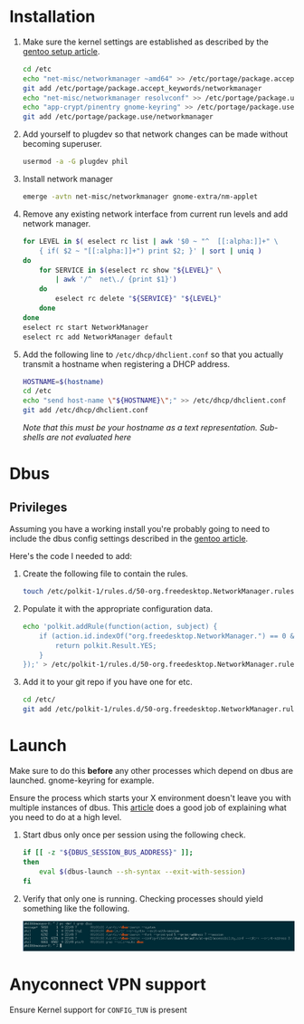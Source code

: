 # Installation

1. Make sure the kernel settings are established as described by the [gentoo setup article](https://wiki.gentoo.org/wiki/NetworkManager#Kernel).

    ```bash
    cd /etc
    echo "net-misc/networkmanager ~amd64" >> /etc/portage/package.accept_keywords/networkmanager
    git add /etc/portage/package.accept_keywords/networkmanager
    echo "net-misc/networkmanager resolvconf" >> /etc/portage/package.use/networkmanager
    echo "app-crypt/pinentry gnome-keyring" >> /etc/portage/package.use/networkmanager
    git add /etc/portage/package.use/networkmanager
    ```

2. Add yourself to plugdev so that network changes can be made without becoming superuser.

    ```bash
    usermod -a -G plugdev phil
    ```

3. Install network manager 

    ```bash
    emerge -avtn net-misc/networkmanager gnome-extra/nm-applet
    ```

4. Remove any existing network interface from current run levels and add network manager.

    ```bash
    for LEVEL in $( eselect rc list | awk '$0 ~ "^  [[:alpha:]]+" \
        { if( $2 ~ "[[:alpha:]]+") print $2; }' | sort | uniq )
    do
        for SERVICE in $(eselect rc show "${LEVEL}" \
            | awk '/^  net\./ {print $1}')
        do
            eselect rc delete "${SERVICE}" "${LEVEL}"
        done
    done
    eselect rc start NetworkManager
    eselect rc add NetworkManager default
    ```

5. Add the following line to `/etc/dhcp/dhclient.conf` so that you actually 
transmit a hostname when registering a DHCP address. 

    ```bash
    HOSTNAME=$(hostname)
    cd /etc
    echo "send host-name \"${HOSTNAME}\";" >> /etc/dhcp/dhclient.conf
    git add /etc/dhcp/dhclient.conf
    ```
    *Note that this must be your hostname as a text representation. Sub-shells are not evaluated here*

# Dbus

## Privileges 

Assuming you have a working install you're probably going to need to include the dbus config settings described in the [gentoo article](https://wiki.gentoo.org/wiki/NetworkManager#Fixing_nm-applet_insufficient_privileges). 

Here's the code I needed to add:

1. Create the following file to contain the rules.

    ```bash
    touch /etc/polkit-1/rules.d/50-org.freedesktop.NetworkManager.rules
    ```
2. Populate it with the appropriate configuration data.
    
    ```bash
    echo 'polkit.addRule(function(action, subject) {
        if (action.id.indexOf("org.freedesktop.NetworkManager.") == 0 && subject.isInGroup("plugdev")) {
            return polkit.Result.YES;
        }
    });' > /etc/polkit-1/rules.d/50-org.freedesktop.NetworkManager.rules
    ```
3. Add it to your git repo if you have one for etc.

    ```bash
    cd /etc/
    git add /etc/polkit-1/rules.d/50-org.freedesktop.NetworkManager.rules
    ```

# Launch

Make sure to do this __before__ any other processes which depend on dbus are launched. gnome-keyring for example.

Ensure the process which starts your X environment doesn't leave you with multiple instances of dbus. This [article](http://www.nurdletech.com/linux-notes/agents/keyring.html) does a good job of explaining what you need to do at a high level.

1. Start dbus only once per session using the following check.

    ```bash
    if [[ -z "${DBUS_SESSION_BUS_ADDRESS}" ]];
    then
        eval $(dbus-launch --sh-syntax --exit-with-session)
    fi
    ```
2. Verify that only one is running. Checking processes should yield something like the following.

    ![Only one forked dbus](img/only-one-dbus.png)

# Anyconnect VPN support

Ensure Kernel support for `CONFIG_TUN` is present

